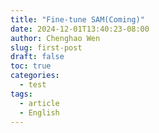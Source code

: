 ```yaml
---
title: "Fine-tune SAM(Coming)"
date: 2024-12-01T13:40:23-08:00
author: Chenghao Wen
slug: first-post
draft: false
toc: true
categories:
  - test
tags:
  - article
  - English
---
```




